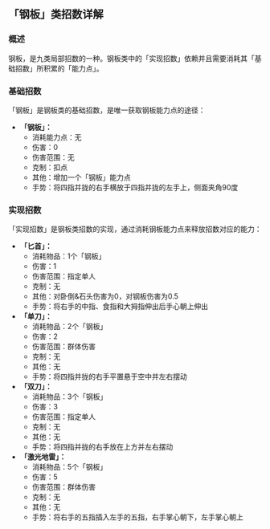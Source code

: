 ## 「钢板」类招数详解
### 概述
钢板，是九类局部招数的一种。钢板类中的「实现招数」依赖并且需要消耗其「基础招数」所积累的「能力点」。

### 基础招数
「钢板」是钢板类的基础招数，是唯一获取钢板能力点的途径：
- **「钢板」：**
    - 消耗能力点：无
    - 伤害：0
    - 伤害范围：无
    - 克制：扣点
    - 其他：增加一个「钢板」能力点
    - 手势：将四指并拢的右手横放于四指并拢的左手上，侧面夹角90度

### 实现招数
「实现招数」是钢板类招数的实现，通过消耗钢板能力点来释放招数对应的能力：
- **「匕首」：**
    - 消耗物品：1个「钢板」
    - 伤害：1
    - 伤害范围：指定单人
    - 克制：无
    - 其他：对卧倒&石头伤害为0，对钢板伤害为0.5
    - 手势：将右手的中指、食指和大拇指伸出后手心朝上伸出
- **「单刀」：**
    - 消耗物品：2个「钢板」
    - 伤害：2
    - 伤害范围：群体伤害
    - 克制：无
    - 其他：无
    - 手势：将四指并拢的右手平置悬于空中并左右摆动
- **「双刀」：**
    - 消耗物品：3个「钢板」
    - 伤害：3
    - 伤害范围：指定单人
    - 克制：无
    - 其他：无
    - 手势：将四指并拢的右手放在上方并左右摆动
- **「激光地雷」：**
    - 消耗物品：5个「钢板」
    - 伤害：5
    - 伤害范围：群体伤害
    - 克制：无
    - 其他：无
    - 手势：将右手的五指插入左手的五指，右手掌心朝下，左手掌心朝上